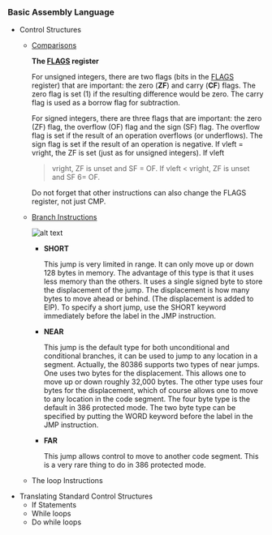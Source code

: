 ### Basic Assembly Language

- Control Structures
  - [Comparisons](cmp)

      **The [FLAGS](https://en.wikipedia.org/wiki/FLAGS_register#FLAGS) register**

      For unsigned integers, there are two flags (bits in the [FLAGS](https://en.wikipedia.org/wiki/FLAGS_register#FLAGS) register) that are important: the zero (**ZF**) and carry (**CF**) flags. The zero flag is set (1) if the resulting difference would be zero. The carry flag is used as a borrow flag for subtraction.

      For signed integers, there are three flags that are important: the zero
      (ZF) flag, the overflow (OF) flag and the sign (SF) flag. The overflow
      flag is set if the result of an operation overflows (or underflows). The
      sign flag is set if the result of an operation is negative. If vleft
      = vright, the ZF is set (just as for unsigned integers). If vleft
      > vright, ZF is unset and SF = OF. If vleft < vright, ZF is unset and SF
      6= OF.

      Do not forget that other instructions can also change the FLAGS register,
      not just CMP.

  - [Branch Instructions](jmp)

    ![alt text](https://i.imgur.com/Gn5OKMi.png?1 "Table from textbook")

    - **SHORT**

        This jump is very limited in range. It can only move up or down 128 bytes in memory. The advantage of this type is that it uses less memory than the others. It uses a single signed byte to store the displacement of the jump. The displacement is how many bytes to move ahead or behind. (The displacement is added to EIP). To specify a short jump, use the SHORT keyword immediately before the label in the JMP instruction.
    - **NEAR**

        This jump is the default type for both unconditional and conditional branches, it can be used to jump to any location in a segment.  Actually, the 80386 supports two types of near jumps. One uses two bytes for the displacement. This allows one to move up or down roughly 32,000 bytes. The other type uses four bytes for the displacement, which of course allows one to move to any location in the code segment. The four byte type is the default in 386 protected mode. The two byte type can be specified by putting the WORD keyword before the label in the JMP instruction.
    - **FAR**

        This jump allows control to move to another code segment. This is a very rare thing to do in 386 protected mode.

  - The loop Instructions
- Translating Standard Control Structures
  - If Statements
  - While loops
  - Do while loops


